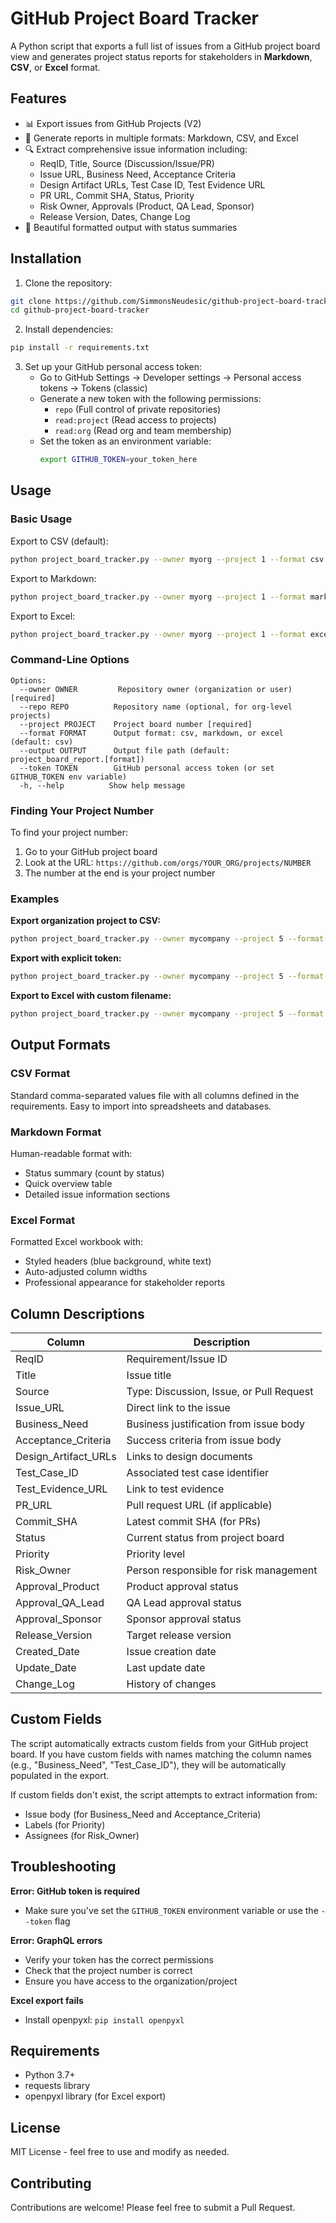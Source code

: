 # GitHub Project Board Tracker

A Python script that exports a full list of issues from a GitHub project board view and generates project status reports for stakeholders in **Markdown**, **CSV**, or **Excel** format.

## Features

- 📊 Export issues from GitHub Projects (V2)
- 📝 Generate reports in multiple formats: Markdown, CSV, and Excel
- 🔍 Extract comprehensive issue information including:
  - ReqID, Title, Source (Discussion/Issue/PR)
  - Issue URL, Business Need, Acceptance Criteria
  - Design Artifact URLs, Test Case ID, Test Evidence URL
  - PR URL, Commit SHA, Status, Priority
  - Risk Owner, Approvals (Product, QA Lead, Sponsor)
  - Release Version, Dates, Change Log
- 🎨 Beautiful formatted output with status summaries

## Installation

1. Clone the repository:
```bash
git clone https://github.com/SimmonsNeudesic/github-project-board-tracker.git
cd github-project-board-tracker
```

2. Install dependencies:
```bash
pip install -r requirements.txt
```

3. Set up your GitHub personal access token:
   - Go to GitHub Settings → Developer settings → Personal access tokens → Tokens (classic)
   - Generate a new token with the following permissions:
     - `repo` (Full control of private repositories)
     - `read:project` (Read access to projects)
     - `read:org` (Read org and team membership)
   - Set the token as an environment variable:
     ```bash
     export GITHUB_TOKEN=your_token_here
     ```

## Usage

### Basic Usage

Export to CSV (default):
```bash
python project_board_tracker.py --owner myorg --project 1 --format csv
```

Export to Markdown:
```bash
python project_board_tracker.py --owner myorg --project 1 --format markdown --output report.md
```

Export to Excel:
```bash
python project_board_tracker.py --owner myorg --project 1 --format excel --output report.xlsx
```

### Command-Line Options

```
Options:
  --owner OWNER         Repository owner (organization or user) [required]
  --repo REPO          Repository name (optional, for org-level projects)
  --project PROJECT    Project board number [required]
  --format FORMAT      Output format: csv, markdown, or excel (default: csv)
  --output OUTPUT      Output file path (default: project_board_report.[format])
  --token TOKEN        GitHub personal access token (or set GITHUB_TOKEN env variable)
  -h, --help          Show help message
```

### Finding Your Project Number

To find your project number:
1. Go to your GitHub project board
2. Look at the URL: `https://github.com/orgs/YOUR_ORG/projects/NUMBER`
3. The number at the end is your project number

### Examples

**Export organization project to CSV:**
```bash
python project_board_tracker.py --owner mycompany --project 5 --format csv --output sprint_status.csv
```

**Export with explicit token:**
```bash
python project_board_tracker.py --owner mycompany --project 5 --format markdown --token ghp_xxxxx
```

**Export to Excel with custom filename:**
```bash
python project_board_tracker.py --owner mycompany --project 5 --format excel --output "Q4_Project_Status.xlsx"
```

## Output Formats

### CSV Format
Standard comma-separated values file with all columns defined in the requirements. Easy to import into spreadsheets and databases.

### Markdown Format
Human-readable format with:
- Status summary (count by status)
- Quick overview table
- Detailed issue information sections

### Excel Format
Formatted Excel workbook with:
- Styled headers (blue background, white text)
- Auto-adjusted column widths
- Professional appearance for stakeholder reports

## Column Descriptions

| Column | Description |
|--------|-------------|
| ReqID | Requirement/Issue ID |
| Title | Issue title |
| Source | Type: Discussion, Issue, or Pull Request |
| Issue_URL | Direct link to the issue |
| Business_Need | Business justification from issue body |
| Acceptance_Criteria | Success criteria from issue body |
| Design_Artifact_URLs | Links to design documents |
| Test_Case_ID | Associated test case identifier |
| Test_Evidence_URL | Link to test evidence |
| PR_URL | Pull request URL (if applicable) |
| Commit_SHA | Latest commit SHA (for PRs) |
| Status | Current status from project board |
| Priority | Priority level |
| Risk_Owner | Person responsible for risk management |
| Approval_Product | Product approval status |
| Approval_QA_Lead | QA Lead approval status |
| Approval_Sponsor | Sponsor approval status |
| Release_Version | Target release version |
| Created_Date | Issue creation date |
| Update_Date | Last update date |
| Change_Log | History of changes |

## Custom Fields

The script automatically extracts custom fields from your GitHub project board. If you have custom fields with names matching the column names (e.g., "Business_Need", "Test_Case_ID"), they will be automatically populated in the export.

If custom fields don't exist, the script attempts to extract information from:
- Issue body (for Business_Need and Acceptance_Criteria)
- Labels (for Priority)
- Assignees (for Risk_Owner)

## Troubleshooting

**Error: GitHub token is required**
- Make sure you've set the `GITHUB_TOKEN` environment variable or use the `--token` flag

**Error: GraphQL errors**
- Verify your token has the correct permissions
- Check that the project number is correct
- Ensure you have access to the organization/project

**Excel export fails**
- Install openpyxl: `pip install openpyxl`

## Requirements

- Python 3.7+
- requests library
- openpyxl library (for Excel export)

## License

MIT License - feel free to use and modify as needed.

## Contributing

Contributions are welcome! Please feel free to submit a Pull Request.
